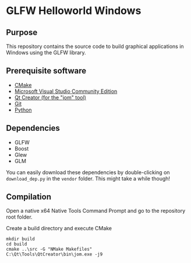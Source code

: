 # GLFW Helloworld Windows

## Purpose
This repository contains the source code to build graphical applications in Windows using the GLFW library.

## Prerequisite software
* [CMake](https://cmake.org/download/)
* [Microsoft Visual Studio Community Edition](https://visualstudio.microsoft.com/downloads/)
* [Qt Creator (for the "jom" tool)](https://www.qt.io/download)
* [Git](https://git-scm.com/download/win)
* [Python](https://www.python.org/downloads/)

## Dependencies
* GLFW
* Boost
* Glew
* GLM

You can easily download these dependencies by double-clicking on `download_dep.py` in the `vendor` folder. This might take a while though!

## Compilation
Open a native x64 Native Tools Command Prompt and go to the repository root folder.

Create a build directory and execute CMake
```
mkdir build
cd build
cmake ..\src -G "NMake Makefiles"
C:\Qt\Tools\QtCreator\bin\jom.exe -j9
```
